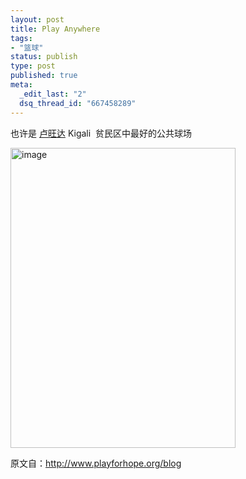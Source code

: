```yaml
--- 
layout: post
title: Play Anywhere
tags: 
- "篮球"
status: publish
type: post
published: true
meta: 
  _edit_last: "2"
  dsq_thread_id: "667458289"
---
```

<p>也许是 <a href="http://zh.wikipedia.org/w/index.php?title=%E5%8D%A2%E6%97%BA%E8%BE%BE&amp;variant=zh-cn">卢旺达</a> Kigali  贫民区中最好的公共球场 </p><p><a href="https://ywp7qa.bay.livefilestore.com/y1mjMKcWtAjLDHBzifTn3ZvPr_e-xcsDQxN-YH7-JV3ZCMd954smAySfMTiHq8wR6ZhqXDHKicScbk6Dshw49o9n3pHso1E4E9X8t4Nd2bbvGrF6kYh2XrWcYEwjWd2EGILl4P8F_kiUSIM6YFDUOUl_Q/image[7].png" rel="WLPP"><img title="image" style="border-right:0px;border-top:0px;display:inline;border-left:0px;border-bottom:0px" height="480" alt="image" src="https://ywp7qa.bay.livefilestore.com/y1mNebVj7B_3pG1M8iyQsyWQbEcvtLrj7vej_jPlAVpclzLPQQKTi2RGremxXQKc0yOTWdLA8_6bX6EFpBTbqdfmUcQGffPZDauY-YJTfmXA6_nEdlMjd2E8mA-gtMzWPEERgXmdjzrxl1aarUq2OudYw/image_thumb[3].png" width="360" border="0" /></a> </p><p>原文自：<a href="http://www.playforhope.org/blog">http://www.playforhope.org/blog</a> </p>
